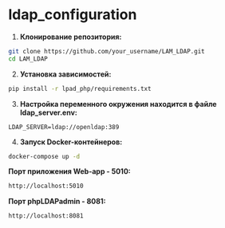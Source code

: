 # ldap_configuration

1. **Клонирование репозитория:**

```bash
git clone https://github.com/your_username/LAM_LDAP.git
cd LAM_LDAP
```
2. **Установка зависимостей:**

```bash
pip install -r lpad_php/requirements.txt
```

3. **Настройка переменного окружения находится в файле ldap_server.env:**

```env
LDAP_SERVER=ldap://openldap:389
```

4. **Запуск Docker-контейнеров:**

```bash
docker-compose up -d
```

**Порт приложения Web-app - 5010:**

```bash
http://localhost:5010
```

**Порт phpLDAPadmin - 8081:**
```bash
http://localhost:8081
```
